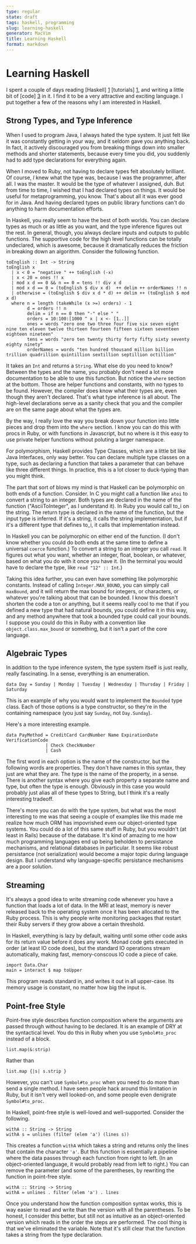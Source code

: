 ```yaml
---
type: regular
state: draft
tags: haskell, programming
slug: learning-haskell
generator: MacVim
title: Learning Haskell
format: markdown
---
```



Learning Haskell
================================

I spent a couple of days reading [Haskell] [1] [tutorials] [1], and writing a little
bit of [code] [3] in it. I find it to be a very attractive and exciting language.
I put together a few of the reasons why I am interested in Haskell.

  [1]: http://learnyouahaskell.com
  [2]: http://book.realworldhaskell.org/read
  [3]: http://gist.github.com/417389

Strong Types, and Type Inference
--------------------------------

When I used to program Java, I always hated the type system. It just felt like
it was constantly getting in your way, and it seldom gave you anything back.
In fact, it actively discouraged you from breaking things down into smaller
methods and shorter statements, because every time you did, you suddenly had to
add type declarations for everything again.

When I moved to Ruby, not having to declare types felt absolutely brilliant.
Of course, _I_ knew what the type was, because I was the programmer, after all.
I was the master. It would be the type of whatever I assigned, duh. But from time
to time, I wished that I had declared types on things. It would be useful for
metaprogramming, you know. That's about all it was ever good for in Java. And
having declared types on public library functions can't do anything to harm
documentation efforts.

In Haskell, you really seem to have the best of both worlds. You can declare types
as much or as little as you want, and the type inference figures out the rest. In
general, though, you always declare inputs and outputs to public functions. The
supportive code for the high level functions can be totally undeclared, which is
awesome, because it dramatically reduces the friction in breaking down an algorithm.
Consider the following function.

    toEnglish :: Int -> String
    toEnglish x
      | x < 0 = "negative " ++ toEnglish (-x)
      | x < 20 = ones !! x
      | mod x d == 0 && n == 0 = tens !! div x d
      | mod x d == 0 = (toEnglish $ div x d)  ++ delim ++ orderNames !! n
      | otherwise = (toEnglish $ div x d * d) ++ delim ++ (toEnglish $ mod x d)
      where n = length (takeWhile (x >=) orders) - 1
            d = orders !! n
            delim = if n == 0 then "-" else " "
            orders = 10:100:[1000 ^ x | x <- [1..]]
            ones = words "zero one two three four five six seven eight nine ten eleven twelve thirteen fourteen fifteen sixteen seventeen eighteen nineteen"
            tens = words "zero ten twenty thirty forty fifty sixty seventy eighty ninety"
            orderNames = words "ten hundred thousand million billion trillion quadrillion quintillion sextillion septillion octillion"

It takes an `Int` and returns a `String`. What else do you need to know? Between the types
and the name, you probably don't need a lot more documentation to be able to use this
function. But notice the `where` section at the bottom. Those are helper functions and
constants, with no types to be found. However, the compiler does know what their types
are, even though they aren't declared. That's what type inference is all about. The high-level
declarations serve as a sanity check that you and the compiler are on the same page about
what the types are.

By the way, I really love the way you break down your function into little pieces and drop
them into the `where` section. I know you can do this with procs in Ruby, or with functions
in Javascript, but no where is it this easy to use private helper functions without poluting a
larger namespace.

For polymorphism, Haskell provides Type Classes, which are a little bit like Java Interfaces,
only way better. You can declare multiple type classes on a type, such as declaring a function
that takes a parameter that can behave like three different things. In practice, this is a lot
closer to duck-typing than you might think.

The part that sort of blows my mind is that Haskell can be polymorphic on both ends of a function.
Consider. In C you might call a function like `atoi` to convert a string to an integer. Both types
are declared in the name of the function ("AsciiToInteger", as I understand it). In Ruby you would
call to_i on the string. The return type is declared in the name of the function, but the input type
is inferred. If it's a string, it calls the string implementation, but if it's a different type that
defines to_i, it calls that implementation instead.

In Haskell you can be polymorphic on either end of the function. (I don't know whether you could do
both ends at the same time to define a universal `coerce` function.) To convert a string to an integer
you call `read`. It figures out what you want, whether an integer, float, boolean, or whatever, based
on what you do with it once you have it. (In the terminal you would have to declare the type, like
`read "12" :: Int`.)

Taking this idea further, you can even have something like polymorphic constants. Instead of calling
`Integer.MAX_BOUND`, you can simply call `maxBound`, and it will return the max bound for integers,
or characters, or whatever you're talking about that can be bounded. I know this doesn't shorten the
code a ton or anything, but it seems really cool to me that if you defined a new type that had natural
bounds, you could define it in this way, and any method anywhere that took a bounded type could call
your bounds. I suppose you could do this in Ruby with a convention like `object.class.max_bound` or
something, but it isn't a part of the core language.

Algebraic Types
---------------

In addition to the type inference system, the type system itself is just really, really fascinating.
In a sense, everything is an enumeration.

    data Day = Sunday | Monday | Tuesday | Wednesday | Thursday | Friday | Saturday

This is an example of why you would want to implement the `Bounded` type class. Each of those options
is a type constructor, so they're in the containing namespace (you just say `Sunday`, not `Day.Sunday`).

Here's a more interesting example.

    data PayMethod = CreditCard CardNumber Name ExpirationDate VerificationCode
                   | Check CheckNumber
                   | Cash

The first word in each option is the name of the constructor, but the following words are properties.
They don't have names in this syntax, they just are what they are. The type is the name of the property,
in a sense. There is another syntax where you give each property a separate name and type, but often
the type is enough. Obviously in this case you would probably just alias all of these types to String,
but I think it's a really interesting tradeoff.

There's more you can do with the type system, but what was the most interesting to me was that seeing
a couple of examples like this made me realize how much ORM has impovrished even our object-oriented
type systems. You could do a lot of this same stuff in Ruby, but you wouldn't (at least in Rails) because
of the database. It's kind of amazing to me how much programming languages end up being beholden to
persistance mechanisms, and relational databases in particular. It seems like robust persistance (not
serialization) would become a major topic during language design. But I understand why language-specific
persistance mechanisms are a poor solution.

Streaming
---------

It's always a good idea to write streaming code whenever you have a function that loads a lot of data.
In the MRI at least, memory is never released back to the operating system once it has been allocated
to the Ruby process. This is why people write monitoring packages that restart their Ruby servers if
they grow above a certain threshold.

In Haskell, everything is lazy by default, waiting until some other code asks for its return value
before it does any work. Monad code gets executed in order (at least IO code does), but the standard
IO operations stream automatically, making fast, memory-conscous IO code a piece of cake.

    import Data.Char
    main = interact $ map toUpper

This program reads standard in, and writes it out in all upper-case. Its memory usage is constant,
no matter how big the input is.

Point-free Style
----------------

Point-free style describes function composition where the arguments are passed through without having
to be declared. It is an example of DRY at the syntactical level. You do this in Ruby when you use
`Symbol#to_proc` instead of a block.

    list.map(&:strip)

Rather than

    list.map {|s| s.strip }

However, you can't use `Symbol#to_proc` when you need to do more than send a single method. I have seen
people hack around this limitation in Ruby, but it isn't very well looked-on, and some people even denigrate
`Symbol#to_proc`.

In Haskell, point-free style is well-loved and well-supported. Consider the following.

    withA :: String -> String
    withA s = unlines (filter (elem 'a') (lines s))

This creates a function `withA` which takes a string and returns only the lines that contain the character `'a'`.
But this function is essentially a pipeline where the data passes through each function from right to left. (In
an object-oriented language, it would probably read from left to right.) You can remove the parameter (and some of
the parentheses, by rewriting the function in point-free style.

    withA :: String -> String
    withA = unlines . filter (elem 'a') . lines

Once you understand how the function composition syntax works, this is way easier to read and write than the version
with all the parentheses. To be honest, I consider this better, but still not as intuitive as an object-oriented version
which reads in the order the steps are performed. The cool thing is that we've eliminated the variable. Note that it's
still clear that the function takes a string from the type declaration.

